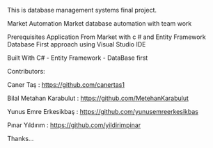 This is database management systems final project.

Market Automation
Market database automation with team work

Prerequisites
Application From Market with c # and Entity Framework Database First approach using Visual Studio IDE

Built With
C# - Entity Framework - DataBase first

Contributors:

Caner Taş : https://github.com/canertas1

Bilal Metahan Karabulut : https://github.com/MetehanKarabulut

Yunus Emre Erkesikbaş : https://github.com/yunusemreerkesikbas

Pınar Yıldırım : https://github.com/yildirimpinar



Thanks...
